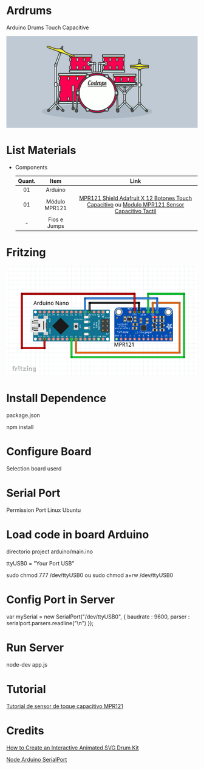 # Ardrums
Arduino Drums Touch Capacitive

![Ardrums](https://github.com/rodriguesfas/ardrums/blob/master/screenshot/01.png)

# List Materials

- Components

	|Quant. | Item          | Link |
	| :---: | :--:          | :--: |
	|  01   | Arduino       | []() |
	|  01   | Módulo MPR121 | [MPR121 Shield Adafruit X 12 Botones Touch Capacitivo](http://teslabem.com/productos/arduino/mpr121-adafruit-12-touch-shield.html) ou [Modulo MPR121 Sensor Capacitivo Tactil](https://naylampmechatronics.com/sensores/173-modulo-mpr121-sensor-capacitivo-tactil.html) |
	|   -   | Fios e Jumps  | []() |

# Fritzing

![Fritzing](https://github.com/rodriguesfas/ardrums/blob/master/screenshot/02.png)

# Install Dependence 
package.json

npm install

# Configure Board
Selection board userd

# Serial Port
Permission Port Linux Ubuntu

# Load code in board Arduino
directorio project arduino/main.ino

ttyUSB0 = "Your Port USB"

sudo chmod 777 /dev/ttyUSB0
ou
sudo chmod a+rw /dev/ttyUSB0

# Config Port in Server
var mySerial = new SerialPort("/dev/ttyUSB0", {
 	baudrate : 9600,
 	parser : serialport.parsers.readline("\n")
 });

# Run Server
node-dev app.js

# Tutorial
[Tutorial de sensor de toque capacitivo MPR121](https://naylampmechatronics.com/blog/30_Tutorial-sensor-t%C3%A1ctil-capacitivo-MPR121.html)

# Credits
[How to Create an Interactive Animated SVG Drum Kit](https://tympanus.net/codrops/2016/03/16/interactive-animated-svg-drum-kit/)

[Node Arduino SerialPort](https://github.com/FaztWeb/node-arduino-serialport)